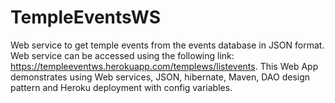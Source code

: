 # TempleEventsWS
Web service to get temple events from the events database in JSON format. Web service can be accessed using the following link: https://templeeventws.herokuapp.com/templews/listevents. This Web App demonstrates using Web services, JSON, hibernate, Maven, DAO design pattern and Heroku deployment with config variables.

